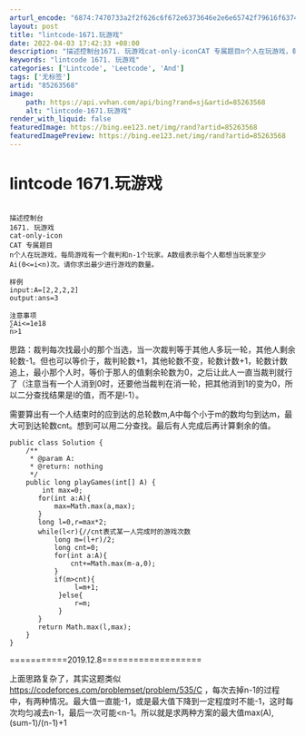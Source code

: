 ```yaml
---
arturl_encode: "6874:7470733a2f2f626c6f672e6373646e2e6e65742f79616f6374:2f61727469636c652f64657461696c732f3835323633353638"
layout: post
title: "lintcode-1671.玩游戏"
date: 2022-04-03 17:42:33 +08:00
description: "描述控制台1671. 玩游戏cat-only-iconCAT 专属题目n个人在玩游戏，每局游戏有一个"
keywords: "lintcode 1671. 玩游戏"
categories: ['Lintcode', 'Leetcode', 'And']
tags: ['无标签']
artid: "85263568"
image:
    path: https://api.vvhan.com/api/bing?rand=sj&artid=85263568
    alt: "lintcode-1671.玩游戏"
render_with_liquid: false
featuredImage: https://bing.ee123.net/img/rand?artid=85263568
featuredImagePreview: https://bing.ee123.net/img/rand?artid=85263568
---
```


# lintcode 1671.玩游戏

```

描述控制台
1671. 玩游戏
cat-only-icon
CAT 专属题目
n个人在玩游戏，每局游戏有一个裁判和n-1个玩家。A数组表示每个人都想当玩家至少Ai(0<=i<n)次。请你求出最少进行游戏的数量。

样例
input:A=[2,2,2,2]
output:ans=3

注意事项
∑Ai<=1e18
n>1
```

思路：裁判每次找最小的那个当选，当一次裁判等于其他人多玩一轮，其他人剩余轮数-1。但也可以等价于，裁判轮数+1，其他轮数不变，轮数计数+1，轮数计数追上，最小那个人时，等价于那人的值剩余轮数为0，之后让此人一直当裁判就行了（注意当有一个人消到0时，还要他当裁判在消一轮，把其他消到1的变为0，所以二分查找结果是l的值，而不是l-1）。

需要算出有一个人结束时的应到达的总轮数m,A中每个小于m的数均匀到达m，最大可到达轮数cnt。想到可以用二分查找。最后有人完成后再计算剩余的值。

```
public class Solution {
    /**
     * @param A: 
     * @return: nothing
     */
    public long playGames(int[] A) {
        int max=0;
       for(int a:A){
           max=Math.max(a,max);
       }
       long l=0,r=max*2;
       while(l<r){//cnt表式某一人完成时的游戏次数
           long m=(l+r)/2;
           long cnt=0;
           for(int a:A){
               cnt+=Math.max(m-a,0);
           }
           if(m>cnt){
                l=m+1;       
            }else{
                r=m;      
            }
       }
       return Math.max(l,max);
    }
}
```

===========2019.12.8===================

上面思路复杂了，其实这题类似
<https://codeforces.com/problemset/problem/535/C>
，每次去掉n-1的过程中，有两种情况。最大值一直能-1，或是最大值下降到一定程度时不能-1，这时每次均匀减去n-1，最后一次可能<n-1。所以就是求两种方案的最大值max(A),(sum-1)/(n-1)+1